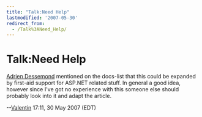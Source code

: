 ```yaml
---
title: "Talk:Need Help"
lastmodified: '2007-05-30'
redirect_from:
  - /Talk%3ANeed_Help/
---
```


Talk:Need Help
==============

[Adrien Dessemond](mailto:adrien.dessemond@softhome.net) mentioned on the docs-list that this could be expanded by first-aid support for ASP.NET related stuff. In general a good idea, however since I've got no experience with this someone else should probably look into it and adapt the article.

--[Valentin](/User:ValentinSawadski) 17:11, 30 May 2007 (EDT)
